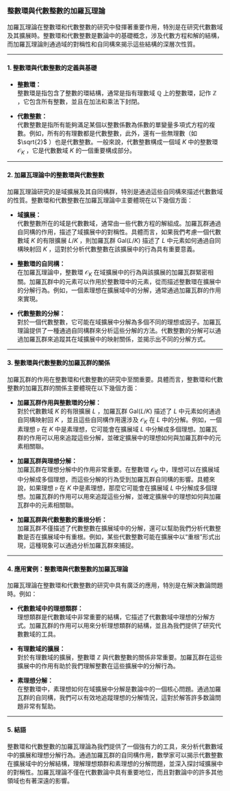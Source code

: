 ### **整數環與代數整數的加羅瓦理論**

加羅瓦理論在整數環和代數整數的研究中發揮著重要作用，特別是在研究代數數域及其擴展時。整數環和代數整數是數論中的基礎概念，涉及代數方程和解的結構，而加羅瓦理論則通過域的對稱性和自同構來揭示這些結構的深層次性質。

---

#### **1. 整數環與代數整數的定義與基礎**

- **整數環：**  
  整數環是指包含了整數的環結構，通常是指有理數域  $\mathbb{Q}$  上的整數環，記作  $\mathbb{Z}$ ，它包含所有整數，並且在加法和乘法下封閉。

- **代數整數：**  
  代數整數是指所有能夠滿足某個以整數係數為係數的單變量多項式方程的複數。例如，所有的有理數都是代數整數，此外，還有一些無理數（如  $\sqrt{2}$ ）也是代數整數。一般來說，代數整數構成一個域  $K$  中的整數環  $\mathcal{O}_K$ ，它是代數數域  $K$  的一個重要構成部分。

---

#### **2. 加羅瓦理論中的整數環與代數整數**

加羅瓦理論研究的是域擴展及其自同構群，特別是通過這些自同構來描述代數數域的性質。整數環和代數整數在加羅瓦理論中主要體現在以下幾個方面：

- **域擴展：**  
  代數整數所在的域是代數數域，通常由一些代數方程的解組成。加羅瓦群通過自同構的作用，描述了域擴展中的對稱性。具體而言，如果我們考慮一個代數數域  $K$  的有限擴展  $L/K$ ，則加羅瓦群  $\text{Gal}(L/K)$  描述了  $L$  中元素如何通過自同構映射回  $K$ ，這對於分析代數整數在該擴展中的行為具有重要意義。

- **整數環的自同構：**  
  在加羅瓦理論中，整數環  $\mathcal{O}_K$  在域擴展中的行為與該擴展的加羅瓦群緊密相關。加羅瓦群中的元素可以作用於整數環中的元素，從而描述整數環在擴展中的分解行為。例如，一個素理想在擴展域中的分解，通常通過加羅瓦群的作用來實現。

- **代數整數的分解：**  
  對於一個代數整數，它可能在域擴展中分解為多個不同的理想或因子。加羅瓦理論提供了一種通過自同構群來分析這些分解的方法。代數整數的分解可以通過加羅瓦群來追蹤其在域擴展中的映射關係，並揭示出不同的分解方式。

---

#### **3. 整數環與代數整數的加羅瓦群的關係**

加羅瓦群的作用在整數環和代數整數的研究中至關重要。具體而言，整數環和代數整數的加羅瓦群的關係主要體現在以下幾個方面：

- **加羅瓦群作用與整數環的分解：**  
  對於代數數域  $K$  的有限擴展  $L$ ，加羅瓦群  $\text{Gal}(L/K)$  描述了  $L$  中元素如何通過自同構映射回  $K$ ，並且這些自同構作用還涉及  $\mathcal{O}_K$  在  $L$  中的分解。例如，一個素理想  $\mathfrak{p}$  在  $K$  中是素理想，它可能會在擴展域  $L$  中分解成多個理想。加羅瓦群的作用可以用來追蹤這些分解，並確定擴展中的理想如何與加羅瓦群中的元素相關聯。

- **加羅瓦群與理想分解：**  
  加羅瓦群在理想分解中的作用非常重要。在整數環  $\mathcal{O}_K$  中，理想可以在擴展域中分解成多個理想，而這些分解的行為受到加羅瓦群自同構的影響。具體來說，如果理想  $\mathfrak{p}$  在  $K$  中是素理想，那麼它可能會在擴展域  $L$  中分解成多個理想。加羅瓦群的作用可以用來追蹤這些分解，並確定擴展中的理想如何與加羅瓦群中的元素相關聯。

- **加羅瓦群與代數整數的重根分析：**  
  加羅瓦群不僅描述了代數整數在擴展域中的分解，還可以幫助我們分析代數整數是否在擴展域中有重根。例如，某些代數整數可能在擴展中以“重根”形式出現，這種現象可以通過分析加羅瓦群來捕捉。

---

#### **4. 應用實例：整數環與代數整數的加羅瓦理論**

加羅瓦理論在整數環和代數整數的研究中具有廣泛的應用，特別是在解決數論問題時。例如：

- **代數數域中的理想類群：**  
  理想類群是代數數域中非常重要的結構，它描述了代數數域中理想的分解方式。加羅瓦群的作用可以用來分析理想類群的結構，並且為我們提供了研究代數數域的工具。

- **有理數域的擴展：**  
  對於有理數域的擴展，整數環  $\mathbb{Z}$  與代數整數的關係非常重要。加羅瓦群在這些擴展中的作用有助於我們理解整數在這些擴展中的分解行為。

- **素理想分解：**  
  在整數環中，素理想如何在域擴展中分解是數論中的一個核心問題。通過加羅瓦群的自同構，我們可以有效地追蹤理想的分解情況，這對於解答許多数論問題非常有幫助。

---

#### **5. 結語**

整數環和代數整數的加羅瓦理論為我們提供了一個強有力的工具，來分析代數數域中的擴展和理想分解行為。通過加羅瓦群的自同構作用，數學家可以揭示代數整數在擴展域中的分解結構，理解理想類群和素理想的分解問題，並深入探討域擴展中的對稱性。加羅瓦理論不僅在代數數論中具有重要地位，而且對數論中的許多其他領域也有著深遠的影響。